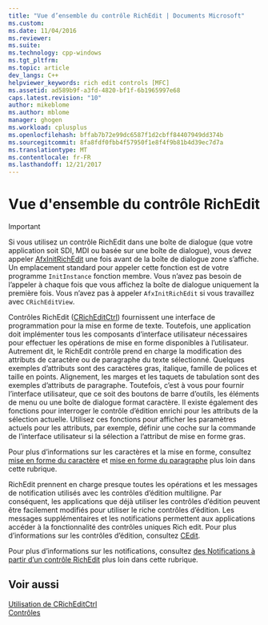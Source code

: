 ```yaml
---
title: "Vue d’ensemble du contrôle RichEdit | Documents Microsoft"
ms.custom: 
ms.date: 11/04/2016
ms.reviewer: 
ms.suite: 
ms.technology: cpp-windows
ms.tgt_pltfrm: 
ms.topic: article
dev_langs: C++
helpviewer_keywords: rich edit controls [MFC]
ms.assetid: ad589b9f-a3fd-4820-bf1f-6b1965997e68
caps.latest.revision: "10"
author: mikeblome
ms.author: mblome
manager: ghogen
ms.workload: cplusplus
ms.openlocfilehash: bffab7b72e99dc6587f1d2cbff84407949dd374b
ms.sourcegitcommit: 8fa8fdf0fbb4f57950f1e8f4f9b81b4d39ec7d7a
ms.translationtype: MT
ms.contentlocale: fr-FR
ms.lasthandoff: 12/21/2017
---
```

# <a name="overview-of-the-rich-edit-control"></a>Vue d'ensemble du contrôle RichEdit
> [!IMPORTANT]
>  Si vous utilisez un contrôle RichEdit dans une boîte de dialogue (que votre application soit SDI, MDI ou basée sur une boîte de dialogue), vous devez appeler [AfxInitRichEdit](../mfc/reference/application-information-and-management.md#afxinitrichedit) une fois avant de la boîte de dialogue zone s’affiche. Un emplacement standard pour appeler cette fonction est de votre programme `InitInstance` fonction membre. Vous n’avez pas besoin de l’appeler à chaque fois que vous affichez la boîte de dialogue uniquement la première fois. Vous n’avez pas à appeler `AfxInitRichEdit` si vous travaillez avec `CRichEditView`.  
  
 Contrôles RichEdit ([CRichEditCtrl](../mfc/reference/cricheditctrl-class.md)) fournissent une interface de programmation pour la mise en forme de texte. Toutefois, une application doit implémenter tous les composants d’interface utilisateur nécessaires pour effectuer les opérations de mise en forme disponibles à l’utilisateur. Autrement dit, le RichEdit contrôle prend en charge la modification des attributs de caractère ou de paragraphe du texte sélectionné. Quelques exemples d’attributs sont des caractères gras, italique, famille de polices et taille en points. Alignement, les marges et les taquets de tabulation sont des exemples d’attributs de paragraphe. Toutefois, c’est à vous pour fournir l’interface utilisateur, que ce soit des boutons de barre d’outils, les éléments de menu ou une boîte de dialogue format caractère. Il existe également des fonctions pour interroger le contrôle d’édition enrichi pour les attributs de la sélection actuelle. Utilisez ces fonctions pour afficher les paramètres actuels pour les attributs, par exemple, définir une coche sur la commande de l’interface utilisateur si la sélection a l’attribut de mise en forme gras.  
  
 Pour plus d’informations sur les caractères et la mise en forme, consultez [mise en forme du caractère](../mfc/character-formatting-in-rich-edit-controls.md) et [mise en forme du paragraphe](../mfc/paragraph-formatting-in-rich-edit-controls.md) plus loin dans cette rubrique.  
  
 RichEdit prennent en charge presque toutes les opérations et les messages de notification utilisés avec les contrôles d’édition multiligne. Par conséquent, les applications que déjà utiliser les contrôles d’édition peuvent être facilement modifiés pour utiliser le riche contrôles d’édition. Les messages supplémentaires et les notifications permettent aux applications accéder à la fonctionnalité des contrôles uniques Rich edit. Pour plus d’informations sur les contrôles d’édition, consultez [CEdit](../mfc/reference/cedit-class.md).  
  
 Pour plus d’informations sur les notifications, consultez [des Notifications à partir d’un contrôle RichEdit](../mfc/notifications-from-a-rich-edit-control.md) plus loin dans cette rubrique.  
  
## <a name="see-also"></a>Voir aussi  
 [Utilisation de CRichEditCtrl](../mfc/using-cricheditctrl.md)   
 [Contrôles](../mfc/controls-mfc.md)

